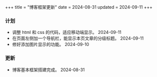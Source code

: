 +++
title = "博客框架更新"
date = 2024-08-31
updated = 2024-09-11
+++

### 计划
- 调整 html 和 css 的代码，适应移动端显示。 2024-09-11
- 在页面左侧加一个导航栏，能显示本页文章的分级标题。    2024-09-11
- 修好添加图片显示的功能。  2024-09-10

### 更新

- 博客基本框架搭建完成。    2024-08-31

